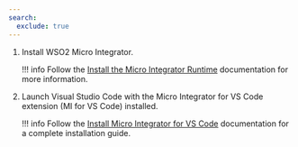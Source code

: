 ```yaml
---
search:
  exclude: true
---
```


1. Install WSO2 Micro Integrator.

    !!! info
        Follow the [Install the Micro Integrator Runtime](https://mi.docs.wso2.com/en/latest/install-and-setup/install/installing-mi/) documentation for more information.

2. Launch Visual Studio Code with the Micro Integrator for VS Code extension (MI for VS Code) installed.

    !!! info
        Follow the [Install Micro Integrator for VS Code](https://mi.docs.wso2.com/en/latest/develop/mi-for-vscode/install-wso2-mi-for-vscode/) documentation for a complete installation guide.
    